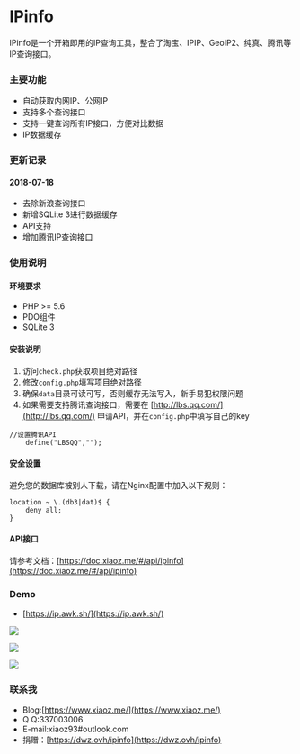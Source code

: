 # IPinfo
IPinfo是一个开箱即用的IP查询工具，整合了淘宝、IPIP、GeoIP2、纯真、腾讯等IP查询接口。

### 主要功能
* 自动获取内网IP、公网IP
* 支持多个查询接口
* 支持一键查询所有IP接口，方便对比数据
* IP数据缓存

### 更新记录
#### 2018-07-18
* 去除新浪查询接口
* 新增SQLite 3进行数据缓存
* API支持
* 增加腾讯IP查询接口

### 使用说明
#### 环境要求
* PHP >= 5.6
* PDO组件
* SQLite 3

#### 安装说明
1. 访问`check.php`获取项目绝对路径
2. 修改`config.php`填写项目绝对路径
3. 确保`data`目录可读可写，否则缓存无法写入，新手易犯权限问题
4. 如果需要支持腾讯查询接口，需要在 [http://lbs.qq.com/](http://lbs.qq.com/) 申请API，并在`config.php`中填写自己的key
```
//设置腾讯API
	define("LBSQQ","");
```

#### 安全设置
避免您的数据库被别人下载，请在Nginx配置中加入以下规则：
```
location ~ \.(db3|dat)$ {
	deny all;
}
```

#### API接口
请参考文档：[https://doc.xiaoz.me/#/api/ipinfo](https://doc.xiaoz.me/#/api/ipinfo)

### Demo
* [https://ip.awk.sh/](https://ip.awk.sh/)

![](https://imgurl.org/upload/1803/cb30735507513797.png)

![](https://imgurl.org/upload/1803/7a747d7002a6097e.png)

![](https://imgurl.org/upload/1803/02f8ffeb41418ef6.png)


### 联系我
* Blog:[https://www.xiaoz.me/](https://www.xiaoz.me/)
* Q Q:337003006
* E-mail:xiaoz93#outlook.com
* 捐赠：[https://dwz.ovh/ipinfo](https://dwz.ovh/ipinfo)
